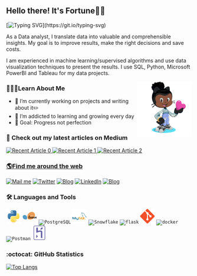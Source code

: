 ## Hello there! It's Fortune👋🏾

[![Typing SVG](https://readme-typing-svg.herokuapp.com?font=arial&color=3384B4&lines=👩🏾‍💻+Welcome+to+my+GitHub+Profile...;🌨️❄️+I+hope+you'll+stick+around...)](https://git.io/typing-svg)

As a Data analyst, I translate data into valuable and comprehensible insights. My goal is to improve results, make the right decisions and save costs.

I am experienced in machine learning/supervised algorithms and use data visualization techniques to present the results. I use SQL, Python, Microsoft PowerBI and Tableau for my data projects.

<a href="https://github.com/sponsors/Fortune"><img align="right" width="150" height="150" src="https://github.com/fortune-uwha/fortune-uwha/blob/main/Gif/Fortune-octocat-rotating.gif?raw=true"></a> 

### 👩🏾‍💻Learn About Me
- 🔭 I’m currently working on projects and writing about it✏️
- 🌱 I’m addicted to learning and growing every day
- 🥅 Goal: Progress not perfection

### 📝 Check out my latest articles on Medium
<a target="_blank" href="https://github-readme-medium-recent-article.vercel.app/medium/@fortune-uwha/0"><img src="https://github-readme-medium-recent-article.vercel.app/medium/@fortune-uwha/0" alt="Recent Article 0"> 
<a target="_blank" href="https://github-readme-medium-recent-article.vercel.app/medium/@fortune-uwha/1"><img src="https://github-readme-medium-recent-article.vercel.app/medium/@fortune-uwha/1" alt="Recent Article 1"> 
<a target="_blank" href="https://github-readme-medium-recent-article.vercel.app/medium/@fortune-uwha/2"><img src="https://github-readme-medium-recent-article.vercel.app/medium/@fortune-uwha/2" alt="Recent Article 2"> 

### 🌎Find me around the web 
[![Mail me](https://img.shields.io/badge/fortune.uwha@gmail.com-c0392b?style=flat&logo=gmail&logoColor=white)](fortune.uwha@gmail.com)
[![Twitter](https://img.shields.io/badge/@fortune_uwha-00ACEE?style=flat&logo=twitter&logoColor=white)](https://twitter.com/fortune_uwha)
[![Blog](https://img.shields.io/badge/Medium-black?style=flat&logo=Medium&logoColor=white)](https://fortune-uwha.medium.com/)
[![LinkedIn](https://img.shields.io/badge/LinkedIn-0077B5?style=flat&logo=linkedin&logoColor=white)](https://www.linkedin.com/in/fortune-uwha)
[![Blog](https://img.shields.io/badge/Portfolio-black?style=flat&logo=Web&logoColor=white)](https://fortune-uwha.github.io/Fortune_Portfolio)

### 🛠 Languages and Tools
<code><img height="40" src="https://raw.githubusercontent.com/devicons/devicon/master/icons/python/python-original.svg" title="python"></code>
<code><img height="40" src="https://raw.githubusercontent.com/github/explore/80688e429a7d4ef2fca1e82350fe8e3517d3494d/topics/scikit-learn/scikit-learn.png" title="sklearn"></code>
<code><img height="40" src="https://www.vectorlogo.zone/logos/postgresql/postgresql-icon.svg" title="PostgreSQL"></code>
<code><img height="40" src="https://raw.githubusercontent.com/devicons/devicon/master/icons/mysql/mysql-original-wordmark.svg" title="mysql"></code>
<code><img height="40" src="https://www.vectorlogo.zone/logos/snowflake/snowflake-icon.svg" title="Snowflake"></code>
<code><img height="40" src="https://www.vectorlogo.zone/logos/pocoo_flask/pocoo_flask-icon.svg" title="flask"></code>
<code><img height="40" src="https://raw.githubusercontent.com/devicons/devicon/master/icons/git/git-original.svg" title="git"></code>
<code><img height="40" src="https://www.vectorlogo.zone/logos/docker/docker-icon.svg" title="docker"></code>
<code><img height="40" src="https://www.vectorlogo.zone/logos/getpostman/getpostman-icon.svg" title="Postman"></code>
<code><img height="40" src="https://raw.githubusercontent.com/devicons/devicon/master/icons/heroku/heroku-original.svg" title="heroku"></code>

### :octocat: GitHub Statistics

 [![Top Langs](https://github-readme-stats.vercel.app/api/top-langs/?username=fortune-uwha&layout=compact&theme=tokyonight&hide_border=true)](https://github.com/anuraghazra/github-readme-stats) 
